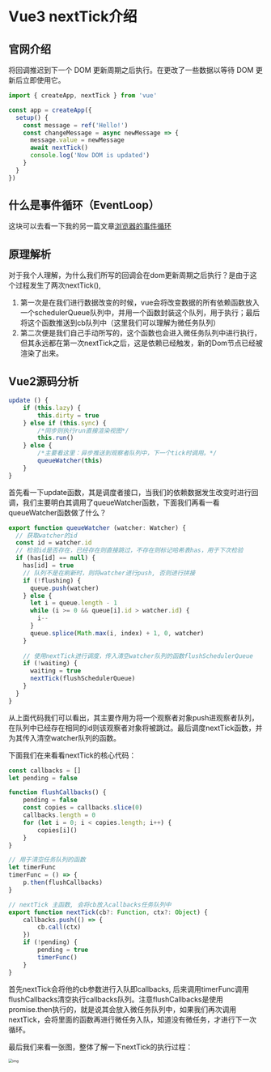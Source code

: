 # Vue3 nextTick介绍

## 官网介绍

将回调推迟到下一个 DOM 更新周期之后执行。在更改了一些数据以等待 DOM 更新后立即使用它。

```javascript
import { createApp, nextTick } from 'vue'

const app = createApp({
  setup() {
    const message = ref('Hello!')
    const changeMessage = async newMessage => {
      message.value = newMessage
      await nextTick()
      console.log('Now DOM is updated')
    }
  }
})
```

## 什么是事件循环（EventLoop）

这块可以去看一下我的另一篇文章[浏览器的事件循环](https://github.com/lin0606/note/blob/main/%E5%89%8D%E7%AB%AF%E5%9F%BA%E7%A1%80/%E6%B5%8F%E8%A7%88%E5%99%A8%E7%9A%84%E4%BA%8B%E4%BB%B6%E5%BE%AA%E7%8E%AF.md)

## 原理解析

对于我个人理解，为什么我们所写的回调会在dom更新周期之后执行？是由于这个过程发生了两次nextTick(),

1. 第一次是在我们进行数据改变的时候，vue会将改变数据的所有依赖函数放入一个schedulerQueue队列中，并用一个函数封装这个队列，用于执行；最后将这个函数推送到cb队列中（这里我们可以理解为微任务队列）
2. 第二次便是我们自己手动所写的，这个函数也会进入微任务队列中进行执行，但其永远都在第一次nextTick之后，这是依赖已经触发，新的Dom节点已经被渲染了出来。

## Vue2源码分析

```javascript
update () {
    if (this.lazy) {
        this.dirty = true
    } else if (this.sync) {
        /*同步则执行run直接渲染视图*/
        this.run()
    } else {
        /*主要看这里：异步推送到观察者队列中，下一个tick时调用。*/
        queueWatcher(this)
    }
}
```

首先看一下update函数，其是调度者接口，当我们的依赖数据发生改变时进行回调，我们主要明白其调用了queueWatcher函数，下面我们再看一看queueWatcher函数做了什么？

```javascript
export function queueWatcher (watcher: Watcher) {
  // 获取watcher的id
  const id = watcher.id
  // 检验id是否存在，已经存在则直接跳过，不存在则标记哈希表has，用于下次检验
  if (has[id] == null) {
    has[id] = true
    // 队列不是在刷新时，则将watcher进行push, 否则进行拼接
    if (!flushing) {
      queue.push(watcher)
    } else {
      let i = queue.length - 1
      while (i >= 0 && queue[i].id > watcher.id) {
        i--
      }
      queue.splice(Math.max(i, index) + 1, 0, watcher)
    }
    
    // 使用nextTick进行调度，传入清空watcher队列的函数flushSchedulerQueue
    if (!waiting) {
      waiting = true
      nextTick(flushSchedulerQueue)
    }
  }
}
```

从上面代码我们可以看出，其主要作用为将一个观察者对象push进观察者队列，在队列中已经存在相同的id则该观察者对象将被跳过。最后调度nextTick函数，并为其传入清空watcher队列的函数。

下面我们在来看看nextTick的核心代码：

```javascript
const callbacks = []
let pending = false

function flushCallbacks() {
    pending = false
    const copies = callbacks.slice(0)
    callbacks.length = 0
    for (let i = 0; i < copies.length; i++) {
        copies[i]()
    }
}

// 用于清空任务队列的函数
let timerFunc
timerFunc = () => {
    p.then(flushCallbacks)
}

// nextTick 主函数, 会将cb放入callbacks任务队列中
export function nextTick(cb?: Function, ctx?: Object) {
    callbacks.push(() => {
        cb.call(ctx)
    })
    if (!pending) {
        pending = true
        timerFunc()
    }
}
```

首先nextTick会将他的cb参数进行入队即callbacks, 后来调用timerFunc调用flushCallbacks清空执行callbacks队列。注意flushCallbacks是使用promise.then执行的，就是说其会放入微任务队列中，如果我们再次调用nextTick，会将里面的函数再进行微任务入队，知道没有微任务，才进行下一次循环。

最后我们来看一张图，整体了解一下nextTick的执行过程：

<img src="https://p1-jj.byteimg.com/tos-cn-i-t2oaga2asx/gold-user-assets/2019/11/19/16e83067c347ff13~tplv-t2oaga2asx-watermark.awebp" alt="img" style="zoom:50%;" />